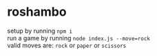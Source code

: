 # roshambo
setup by running ```npm i``` <br/>
run a game by running ```node index.js --move=rock``` <br/>
valid moves are: ```rock``` or ```paper``` or ```scissors```
